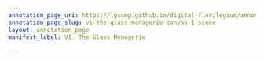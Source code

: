 ```yaml
---
annotation_page_uri: https://lgsump.github.io/digital-florilegium/annotations/vi-the-glass-menagerie-canvas-1-scene.json
annotation_page_slug: vi-the-glass-menagerie-canvas-1-scene
layout: annotation_page
manifest_label: VI. The Glass Menagerie

---
```

